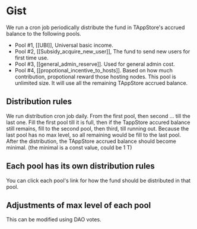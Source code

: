 # Gist

We run a cron job periodically distribute the fund in TAppStore's accrued balance to the following pools.
- Pool #1, [[UBI]], Universal basic income. 
- Pool #2, [[Subsidy_acquire_new_user]], The fund to send new users for first time use.
- Pool #3, [[general_admin_reserve]]. Used for general admin cost. 
- Pool #4, [[propotional_incentive_to_hosts]]. Based on how much contribution, propotional reward those hosting nodes. This pool is unlimited size. It will use all the remaining TAppStore accrued balance.

## Distribution rules
We run distribution cron job daily.
From the first pool, then second ... till the last one.
Fill the first pool till it is full, then if the TappStore accured balance still remains, fill to the second pool, then third, till running out. Because the last pool has no max level, so all remaining would be fill to the last pool. After the distribution, the TAppStore accrued balance should become minimal. (the minimal is a const value, could be 1 T)

## Each pool has its own distribution rules
You can click each pool's link for how the fund should be distributed in that pool.

## Adjustments of max level of each pool
This can be modified using DAO votes.

